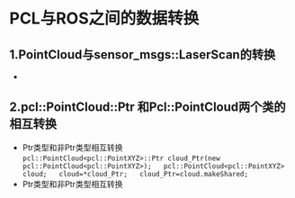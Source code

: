 PCL与ROS之间的数据转换
=========
1.PointCloud与sensor_msgs::LaserScan的转换
-------------
* 
2.pcl::PointCloud::Ptr 和Pcl::PointCloud两个类的相互转换
-------------
* Ptr类型和非Ptr类型相互转换\
`
pcl::PointCloud<pcl::PointXYZ>::Ptr cloud_Ptr(new pcl::PointCloud<pcl::PointXYZ>);  
pcl::PointCloud<pcl::PointXYZ> cloud;  
cloud=*cloud_Ptr;  
cloud_Ptr=cloud.makeShared;
`
* Ptr类型和非Ptr类型相互转换
